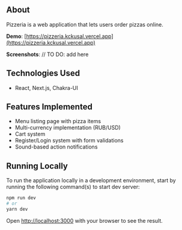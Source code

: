 ## About

Pizzeria is a web application that lets users order pizzas online.

**Demo**: [https://pizzeria.kckusal.vercel.app](https://pizzeria.kckusal.vercel.app)

**Screenshots**: // TO DO: add here


## Technologies Used
- React, Next.js, Chakra-UI

## Features Implemented
- Menu listing page with pizza items
- Multi-currency implementation (RUB/USD)
- Cart system
- Register/Login system with form validations
- Sound-based action notifications

## Running Locally

To run the application locally in a development environment, start by running the following command(s) to start dev server:

```bash
npm run dev
# or
yarn dev
```

Open [http://localhost:3000](http://localhost:3000) with your browser to see the result.

